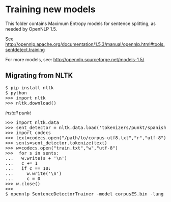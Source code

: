 Training new models
===================

This folder contains Maximum Entropy models for sentence splitting, as needed by OpenNLP 1.5.

See http://opennlp.apache.org/documentation/1.5.3/manual/opennlp.html#tools.sentdetect.training

For more models, see: http://opennlp.sourceforge.net/models-1.5/

Migrating from NLTK
-------------------

<pre>
$ pip install nltk
$ python
>>> import nltk
>>> nltk.download()
</pre>

_install punkt_

<pre>
>>> import nltk.data
>>> sent_detector = nltk.data.load('tokenizers/punkt/spanish.pickle')
>>> import codecs
>>> text=codecs.open("/path/to/corpus-utf8.txt","r","utf-8").read()
>>> sents=sent_detector.tokenize(text)
>>> w=codecs.open("train.txt","w","utf-8")
>>>  for s in sents:
...   w.write(s + '\n')
...   c += 1
...   if c == 10:
...     w.write('\n')
...     c = 0
>>> w.close()
>>> 
$ opennlp SentenceDetectorTrainer -model corpusES.bin -lang es -data train.txt -encoding UTF-8
</pre>



